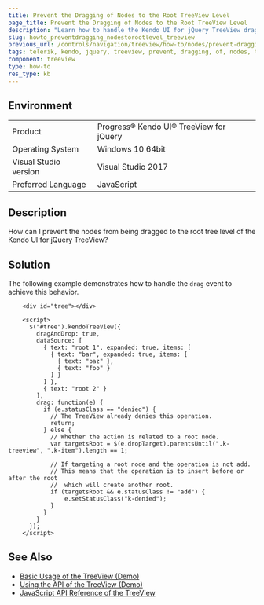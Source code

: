 ```yaml
---
title: Prevent the Dragging of Nodes to the Root TreeView Level
page_title: Prevent the Dragging of Nodes to the Root TreeView Level
description: "Learn how to handle the Kendo UI for jQuery TreeView drag event to prevent nodes from being dragged to the root level of the tree."
slug: howto_preventdragging_nodestorootlevel_treeview
previous_url: /controls/navigation/treeview/how-to/nodes/prevent-dragging-to-root-level
tags: telerik, kendo, jquery, treeview, prevent, dragging, of, nodes, to, root, level
component: treeview
type: how-to
res_type: kb
---
```


## Environment

<table>
 <tr>
  <td>Product</td>
  <td>Progress® Kendo UI® TreeView for jQuery</td>
 </tr>
 <tr>
  <td>Operating System</td>
  <td>Windows 10 64bit</td>
 </tr>
 <tr>
  <td>Visual Studio version</td>
  <td>Visual Studio 2017</td>
 </tr>
 <tr>
  <td>Preferred Language</td>
  <td>JavaScript</td>
 </tr>
</table>

## Description

How can I prevent the nodes from being dragged to the root tree level of the Kendo UI for jQuery TreeView?

## Solution

The following example demonstrates how to handle the `drag` event to achieve this behavior.

```dojo
    <div id="tree"></div>

    <script>
      $("#tree").kendoTreeView({
        dragAndDrop: true,
        dataSource: [
          { text: "root 1", expanded: true, items: [
            { text: "bar", expanded: true, items: [
              { text: "baz" },
              { text: "foo" }
            ] }
          ] },
          { text: "root 2" }
        ],
        drag: function(e) {
          if (e.statusClass == "denied") {
            // The TreeView already denies this operation.
            return;
          } else {
            // Whether the action is related to a root node.
            var targetsRoot = $(e.dropTarget).parentsUntil(".k-treeview", ".k-item").length == 1;

            // If targeting a root node and the operation is not add.
            // This means that the operation is to insert before or after the root
            //  which will create another root.
            if (targetsRoot && e.statusClass != "add") {
                e.setStatusClass("k-denied");
            }
          }
        }
      });
    </script>
```

## See Also

* [Basic Usage of the TreeView (Demo)](https://demos.telerik.com/kendo-ui/treeview/index)
* [Using the API of the TreeView (Demo)](https://demos.telerik.com/kendo-ui/treeview/api)
* [JavaScript API Reference of the TreeView](/api/javascript/ui/treeview)
